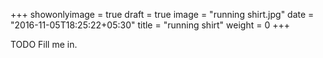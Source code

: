 +++
showonlyimage = true
draft = true
image = "running shirt.jpg"
date = "2016-11-05T18:25:22+05:30"
title = "running shirt"
weight = 0
+++

TODO Fill me in.

